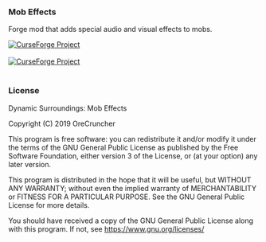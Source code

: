 ### Mob Effects
Forge mod that adds special audio and visual effects to mobs.

<a href="https://www.curseforge.com/minecraft/mc-mods/dynamic-surroundings-mobeffects"><img src="http://cf.way2muchnoise.eu/versions/dynamic-surroundings-mobeffects.svg" alt="CurseForge Project"/></a>
</br></br>
<a href="https://www.curseforge.com/minecraft/mc-mods/dynamic-surroundings-mobeffects"><img src="http://cf.way2muchnoise.eu/full_dynamic-surroundings-mobeffects_downloads.svg" alt="CurseForge Project"/></a>
</br></br>

### License
 Dynamic Surroundings: Mob Effects
 
 Copyright (C) 2019  OreCruncher
 
 This program is free software: you can redistribute it and/or modify
 it under the terms of the GNU General Public License as published by
 the Free Software Foundation, either version 3 of the License, or
 (at your option) any later version.
 
 This program is distributed in the hope that it will be useful,
 but WITHOUT ANY WARRANTY; without even the implied warranty of
 MERCHANTABILITY or FITNESS FOR A PARTICULAR PURPOSE.  See the
 GNU General Public License for more details.
 
 You should have received a copy of the GNU General Public License
 along with this program.  If not, see <https://www.gnu.org/licenses/>